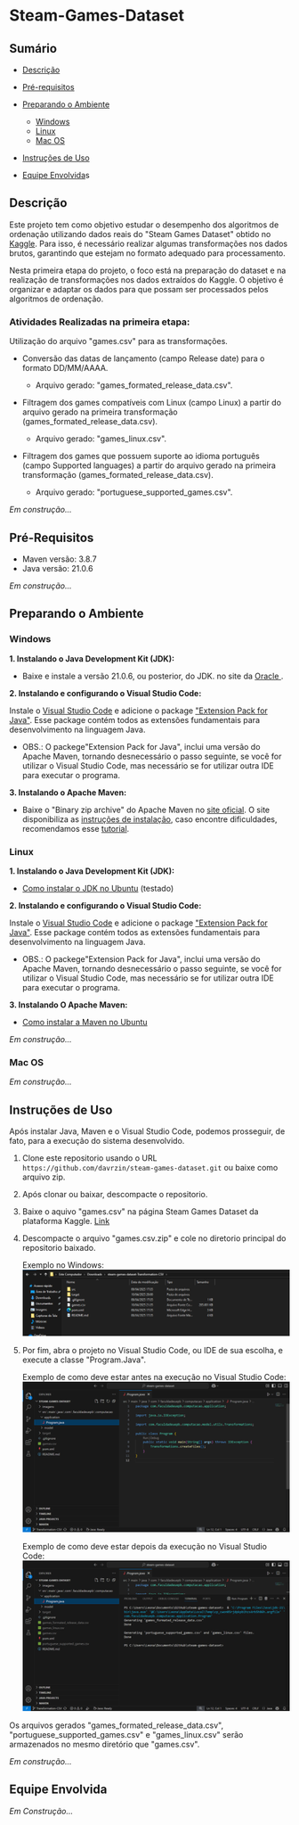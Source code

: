 # Steam-Games-Dataset

## **Sumário**  
- [Descrição](#descrição)  
- [Pré-requisitos](#pré-requisitos) 
- [Preparando o Ambiente](#preparando-o-ambiente)  
  - [Windows](#Windows)  
  - [Linux](#Linux)
  - [Mac OS](#Mac-OS)
- [Instruções de Uso](#instruções-de-uso)

- [Equipe Envolvida](#equipe-envolvida)s

## Descrição
Este projeto tem como objetivo estudar o desempenho dos algoritmos de ordenação utilizando dados reais do "Steam Games Dataset" obtido no [Kaggle](https://www.kaggle.com/datasets/fronkongames/steam-games-dataset). Para isso, é necessário realizar algumas transformações nos dados brutos, garantindo que estejam no formato adequado para processamento.

Nesta primeira etapa do projeto, o foco está na preparação do dataset e na realização de transformações nos dados extraídos do Kaggle. O objetivo é organizar e adaptar os dados para que possam ser processados pelos algoritmos de ordenação.

### Atividades Realizadas na primeira etapa:

Utilização do arquivo "games.csv" para as transformações.

- Conversão das datas de lançamento (campo Release date) para o formato DD/MM/AAAA.

    - Arquivo gerado: "games_formated_release_data.csv".

- Filtragem dos games compatíveis com Linux (campo Linux) a partir do arquivo gerado na primeira transformação (games_formated_release_data.csv).

    - Arquivo gerado: "games_linux.csv".

- Filtragem dos games que possuem suporte ao idioma português (campo Supported languages) a partir do arquivo gerado na primeira transformação (games_formated_release_data.csv).

    - Arquivo gerado: "portuguese_supported_games.csv".

*Em construção...*

## Pré-Requisitos
- Maven versão: 3.8.7
- Java versão: 21.0.6


*Em construção...*

## Preparando o Ambiente
### Windows
**1. Instalando o Java Development Kit (JDK):**

- Baixe e instale a versão 21.0.6, ou posterior, do JDK. no site da [Oracle ](https://www.oracle.com/br/java/technologies/downloads/#jdk21-windows).

**2. Instalando e configurando o Visual Studio Code:**

Instale o [Visual Studio Code](https://code.visualstudio.com/docs/setup/linux#_install-vs-code-on-linux) e adicione o package ["Extension Pack for Java"](https://marketplace.visualstudio.com/items?itemName=vscjava.vscode-java-pack). Esse package contém todos as extensões fundamentais para desenvolvimento na linguagem Java.

- OBS.: O packege"Extension Pack for Java", inclui uma versão do Apache Maven, tornando desnecessário o passo seguinte, se você for utilizar o Visual Studio Code, mas necessário se for utilizar outra IDE para executar o programa.

**3. Instalando o Apache Maven:**

- Baixe o "Binary zip archive" do Apache Maven no [site oficial](https://maven.apache.org/download.cgi). O site disponibiliza as [instruções de instalação](https://maven.apache.org/install.html), caso encontre dificuldades, recomendamos esse [tutorial](https://maven.apache.org/install.html).


### Linux

**1. Instalando o Java Development Kit (JDK):**

- [Como instalar o JDK no Ubuntu](https://www.hostinger.com.br/tutoriais/como-instalar-java-no-ubuntu) (testado)

**2. Instalando e configurando o Visual Studio Code:**

Instale o [Visual Studio Code](https://code.visualstudio.com/docs/setup/linux#_install-vs-code-on-linux) e adicione o package ["Extension Pack for Java"](https://marketplace.visualstudio.com/items?itemName=vscjava.vscode-java-pack). Esse package contém todos as extensões fundamentais para desenvolvimento na linguagem Java.

- OBS.: O packege"Extension Pack for Java", inclui uma versão do Apache Maven, tornando desnecessário o passo seguinte, se você for utilizar o Visual Studio Code, mas necessário se for utilizar outra IDE para executar o programa.

**3. Instalando O Apache Maven:**
- [Como instalar a Maven no Ubuntu](https://www.hostinger.com.br/tutoriais/install-maven-ubuntu)




*Em construção...*


### Mac OS
*Em construção...*

## Instruções de Uso
Após instalar Java, Maven e o Visual Studio Code, podemos prosseguir, de fato, para a execução do sistema desenvolvido.

1. Clone este repositorio usando o URL `https://github.com/davrzin/steam-games-dataset.git` ou baixe como arquivo zip.

2. Após clonar ou baixar, descompacte o repositorio.

3. Baixe o aquivo  "games.csv" na página Steam Games Dataset da plataforma Kaggle. [Link](https://www.kaggle.com/datasets/fronkongames/steam-games-dataset)

4. Descompacte o arquivo "games.csv.zip" e cole no diretorio principal do repositorio baixado.

    Exemplo no Windows:
    ![Colando games.CSV no diretório principal](./imagens/colar_gamesCSV_no_diretorio.png)

4. Por fim, abra o projeto no Visual Studio Code, ou IDE de sua escolha, e execute a classe "Program.Java".

    Exemplo de como deve estar antes na execução no  Visual Studio Code:
    ![antes da execução](./imagens/estado_inicial.png)

    Exemplo de como deve estar depois da execução no Visual Studio Code:
    ![depois da execução](./imagens/estado_final.png)

Os arquivos gerados "games_formated_release_data.csv", "portuguese_supported_games.csv" e "games_linux.csv" serão armazenados no mesmo diretório que "games.csv".


*Em construção...*


## Equipe Envolvida

*Em Construção...*